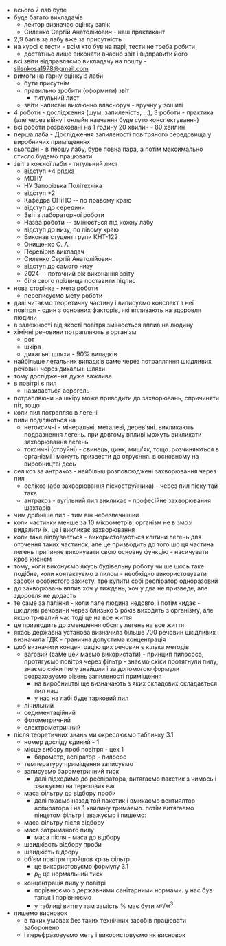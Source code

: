 - всього 7 лаб буде
- буде багато викладачів
	- лектор визначає оцінку залік
	- Силенко Сергій Анатолійович - наш практикант
- 2,9 балів за лабу вже за присутність
- на курсі є тести - всім хто був на парі, тести не треба робити
	- достатньо лише виконати вчасно звіт і відправити його
- всі звіти відправляємо викладачу на пошту - silenkosa1978@gmail.com
- вимоги на гарну оцінку з лаби
	- бути присутнім
	- правильно зробити (оформити) звіт
		- титульний лист
	- звіти написані виключно власноруч - вручну у зошиті
- 4 роботи - дослідження (шум, запиленість, ...), 3 роботи - практика (але через війну і онлайн навчання буде суто конспектування)
- всі роботи розраховані на 1 годину 20 хвилин - 80 хвилин
- перша лаба - Дослідження запиленості повітряного середовища у виробничих приміщеннях
- сьогодні - в першу лабу, буде повна пара, а потім максимально стисло будемо працювати
- звіт з кожної лаби - титульний лист
	- відступ +4 рядка
	- МОНУ
	- НУ Запорізька Політехніка
	- відступ +2
	- Кафедра ОПіНС -- по правому краю
	- відступ до середини
	- Звіт з лабораторної роботи
	- Назва роботи -- змінюється під кожну лабу
	- відступ до низу, по лівому краю
	- Виконав студент групи КНТ-122
	- Онищенко О. А.
	- Перевірив викладач
	- Силенко Сергій Анатолійович
	- відступ до самого низу
	- 2024 -- поточний рік виконання звіту
	- біля свого прізвища поставити підпис
- нова сторінка - мета роботи
	- переписуємо мету роботи
- далі читаємо теоретичну частину і виписуємо конспект з неї
- повітря - один з основних факторів, які впливають на здоровля людини
- в залежності від якості повітря змінюється вплив на людину
- хімічні речовини потрапляють в організм
	- рот
	- шкіра
	- дихальні шляхи - 90% випадків
- найбільше летальних випадків саме через потрапляння шкідливих речовин через дихальні шляхи
- тому дослідження дуже важливе
- в повітрі є пил
	- називається аерогель
- потрапляючи на шкіру може приводити до захворювань, спричиняти піт, тощо
- коли пил потрапляє в легені
- пили поділяються на 
	- нетоксичні - мінеральні, металеві, дерев'яні. викликають подразнення легень. при довгому впливі можуть викликати захворювання легень
	- токсичні (отруйні) - свинець, цинк, миш'як, тощо. розчиняються в організмі і можуть призвести до отруєння. в основному на виробництві десь
- селікоз за антракоз - найбільш розповсюджені захворювання через пил
	- селікоз (або захворювання піскоструйника) - через пил піску тай такє
	- антракоз - вугільний пил викликає - професійне захворювання шахтарів
- чим дрібніше пил - тим він небезпечніший
- коли частинки менше за 10 мікрометрів, організм не в змозі видалити їх. це і викликає захворювання
- коли таке відбувається - використовуються клітини легень для оточення таких частинок, але це призводить до того шо ця частина легень припиняє виконувати свою основну функцію - насичувати кров киснем
- тому, коли виконуємо якусь будівельну роботу чи ше шось таке подібне, коли контактуємо з пилом - необхідно використовувати засоби особистого захисту. тре купити собі респіратор одноразовий
- до захворювань вплив хоч у тиждень, хоч у два не призведе, але здоровля не додасть
- те саме за паління - коли пале людина недовго, і потім кидає - шкідливі речовини через близько 5 років виходять з організму, але якшо тривалий час тоді це на все життя
- це призводить до зменшення обсягу легень на все життя
- якась державна установа визначила більше 700 речовин шкідливих і визначила ГДК - гранична допустима концентрація
- шоб визначити концентрацію цих речовин є кілька методів
	- ваговий (саме цей маємо використати) - принцип пилососа, протягуємо повітря через фільтр - знаємо скіки протягнули пилу, знаємо скіки пилу знайшли і за допомогою формули розраховуємо рівень запиленості приміщення
		- на виробництві ще визначають з яких складових складається пил наш
		- у нас на лабі буде тарковий пил
	- лічильний
	- седиментаційний
	- фотометричний
	- електрометричний
- після теоретичних знань ми окреслюємо табличку 3.1
	- номер досліду єдиний - 1
	- місце вибору проб повітря - цех 1
		- барометр, аспіратор - пилосос
	- температуру приміщення записуємо
	- записуємо барометричний тиск
		- далі підходимо до респіратора, витягаємо пакетик з чимось і зважуємо на терезових ваг 
	- маса фільтру до відбору проби
		- далі пхаємо назад той пакетик і вмикаємо вентиялтор аспиратора і на 1 хвилину тримаємо. потім витягаємо пінцетом фільтр і зважуємо і пишемо:
	- маса фільтру після відбору
	- маса затриманого пилу
		- маса після - маса до відбору
	- швидківсть відбору проби
	- швидкість відбору
	- об'єм повітря пройшов крізь фільтр
		- це використовуємо формулу 3.1 
		- $p_0$ це нормальний тиск
	- концентрація пилу у повітрі
		- порівнюємо з державними санітарними нормами. у нас був тальк і порівнюємо
		- у таблиці витягу там замість % має бути $мг/м^3$
- пишемо висновок
	- в таких умовах без таких технічних засобів працювати заборонено
	- і перефразовуємо мету і використовуємо як висновок
